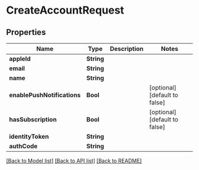 # CreateAccountRequest

## Properties
Name | Type | Description | Notes
------------ | ------------- | ------------- | -------------
**appleId** | **String** |  | 
**email** | **String** |  | 
**name** | **String** |  | 
**enablePushNotifications** | **Bool** |  | [optional] [default to false]
**hasSubscription** | **Bool** |  | [optional] [default to false]
**identityToken** | **String** |  | 
**authCode** | **String** |  | 

[[Back to Model list]](../README.md#documentation-for-models) [[Back to API list]](../README.md#documentation-for-api-endpoints) [[Back to README]](../README.md)


